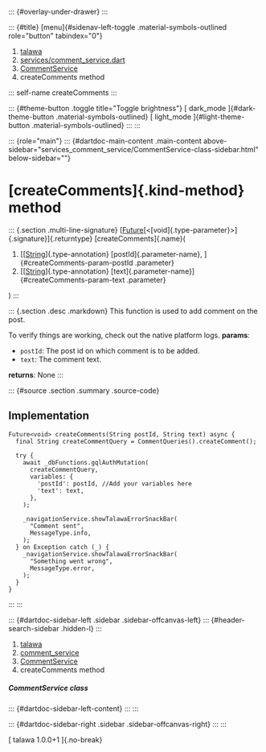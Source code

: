 ::: {#overlay-under-drawer}
:::

::: {#title}
[menu]{#sidenav-left-toggle .material-symbols-outlined role="button"
tabindex="0"}

1.  [talawa](../../index.html)
2.  [services/comment_service.dart](../../services_comment_service/)
3.  [CommentService](../../services_comment_service/CommentService-class.html)
4.  createComments method

::: self-name
createComments
:::

::: {#theme-button .toggle title="Toggle brightness"}
[ dark_mode ]{#dark-theme-button .material-symbols-outlined} [
light_mode ]{#light-theme-button .material-symbols-outlined}
:::
:::

::: {role="main"}
::: {#dartdoc-main-content .main-content above-sidebar="services_comment_service/CommentService-class-sidebar.html" below-sidebar=""}
<div>

# [createComments]{.kind-method} method

</div>

::: {.section .multi-line-signature}
[[Future](https://api.flutter.dev/flutter/dart-core/Future-class.html)[\<[void]{.type-parameter}\>]{.signature}]{.returntype}
[createComments]{.name}(

1.  [[[String](https://api.flutter.dev/flutter/dart-core/String-class.html)]{.type-annotation}
    [postId]{.parameter-name}, ]{#createComments-param-postId
    .parameter}
2.  [[[String](https://api.flutter.dev/flutter/dart-core/String-class.html)]{.type-annotation}
    [text]{.parameter-name}]{#createComments-param-text .parameter}

)
:::

::: {.section .desc .markdown}
This function is used to add comment on the post.

To verify things are working, check out the native platform logs.
**params**:

-   `postId`: The post id on which comment is to be added.
-   `text`: The comment text.

**returns**: None
:::

::: {#source .section .summary .source-code}
## Implementation

``` language-dart
Future<void> createComments(String postId, String text) async {
  final String createCommentQuery = CommentQueries().createComment();

  try {
    await _dbFunctions.gqlAuthMutation(
      createCommentQuery,
      variables: {
        'postId': postId, //Add your variables here
        'text': text,
      },
    );

    _navigationService.showTalawaErrorSnackBar(
      "Comment sent",
      MessageType.info,
    );
  } on Exception catch (_) {
    _navigationService.showTalawaErrorSnackBar(
      "Something went wrong",
      MessageType.error,
    );
  }
}
```
:::
:::

::: {#dartdoc-sidebar-left .sidebar .sidebar-offcanvas-left}
::: {#header-search-sidebar .hidden-l}
:::

1.  [talawa](../../index.html)
2.  [comment_service](../../services_comment_service/)
3.  [CommentService](../../services_comment_service/CommentService-class.html)
4.  createComments method

##### CommentService class

::: {#dartdoc-sidebar-left-content}
:::
:::

::: {#dartdoc-sidebar-right .sidebar .sidebar-offcanvas-right}
:::
:::

[ talawa 1.0.0+1 ]{.no-break}
